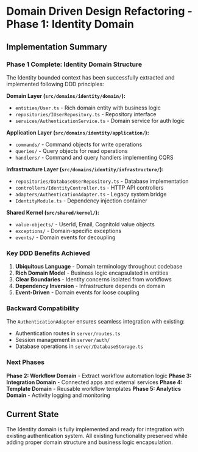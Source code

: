 # Domain Driven Design Refactoring - Phase 1: Identity Domain

## Implementation Summary

### Phase 1 Complete: Identity Domain Structure

The Identity bounded context has been successfully extracted and implemented following DDD principles:

**Domain Layer (`src/domains/identity/domain/`):**
- `entities/User.ts` - Rich domain entity with business logic
- `repositories/IUserRepository.ts` - Repository interface 
- `services/AuthenticationService.ts` - Domain service for auth logic

**Application Layer (`src/domains/identity/application/`):**
- `commands/` - Command objects for write operations
- `queries/` - Query objects for read operations  
- `handlers/` - Command and query handlers implementing CQRS

**Infrastructure Layer (`src/domains/identity/infrastructure/`):**
- `repositories/DatabaseUserRepository.ts` - Database implementation
- `controllers/IdentityController.ts` - HTTP API controllers
- `adapters/AuthenticationAdapter.ts` - Legacy system bridge
- `IdentityModule.ts` - Dependency injection container

**Shared Kernel (`src/shared/kernel/`):**
- `value-objects/` - UserId, Email, CognitoId value objects
- `exceptions/` - Domain-specific exceptions
- `events/` - Domain events for decoupling

### Key DDD Benefits Achieved

1. **Ubiquitous Language** - Domain terminology throughout codebase
2. **Rich Domain Model** - Business logic encapsulated in entities
3. **Clear Boundaries** - Identity concerns isolated from workflows
4. **Dependency Inversion** - Infrastructure depends on domain
5. **Event-Driven** - Domain events for loose coupling

### Backward Compatibility

The `AuthenticationAdapter` ensures seamless integration with existing:
- Authentication routes in `server/routes.ts`
- Session management in `server/auth/`
- Database operations in `server/DatabaseStorage.ts`

### Next Phases

**Phase 2: Workflow Domain** - Extract workflow automation logic
**Phase 3: Integration Domain** - Connected apps and external services
**Phase 4: Template Domain** - Reusable workflow templates
**Phase 5: Analytics Domain** - Activity logging and monitoring

## Current State

The Identity domain is fully implemented and ready for integration with existing authentication system. All existing functionality preserved while adding proper domain structure and business logic encapsulation.